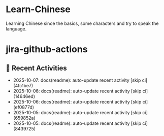 # Learn-Chinese
Learning Chinese since the basics, some characters and try to speak the language.

# jira-github-actions
## 📌 Recent Activities
<!--START_SECTION:activity-->
- 2025-10-07: docs(readme): auto-update recent activity [skip ci] (4fc1be7)
- 2025-10-06: docs(readme): auto-update recent activity [skip ci] (14646ed)
- 2025-10-06: docs(readme): auto-update recent activity [skip ci] (ef0877d)
- 2025-10-05: docs(readme): auto-update recent activity [skip ci] (659852a)
- 2025-10-05: docs(readme): auto-update recent activity [skip ci] (8439725)
<!--END_SECTION:activity-->
